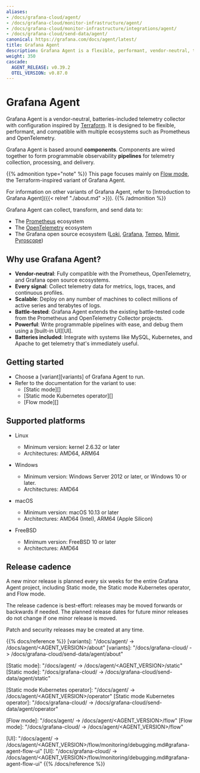 ```yaml
---
aliases:
- /docs/grafana-cloud/agent/
- /docs/grafana-cloud/monitor-infrastructure/agent/
- /docs/grafana-cloud/monitor-infrastructure/integrations/agent/
- /docs/grafana-cloud/send-data/agent/
canonical: https://grafana.com/docs/agent/latest/
title: Grafana Agent
description: Grafana Agent is a flexible, performant, vendor-neutral, telemetry collector
weight: 350
cascade:
  AGENT_RELEASE: v0.39.2
  OTEL_VERSION: v0.87.0
---
```


# Grafana Agent

Grafana Agent is a vendor-neutral, batteries-included telemetry collector with
configuration inspired by [Terraform][]. It is designed to be flexible,
performant, and compatible with multiple ecosystems such as Prometheus and
OpenTelemetry.

Grafana Agent is based around **components**. Components are wired together to
form programmable observability **pipelines** for telemetry collection,
processing, and delivery.

{{% admonition type="note" %}}
This page focuses mainly on [Flow mode](https://grafana.com/docs/agent/<AGENT_VERSION>/flow/), the Terraform-inspired variant of Grafana Agent.

For information on other variants of Grafana Agent, refer to [Introduction to Grafana Agent]({{< relref "./about.md" >}}).
{{% /admonition %}}

Grafana Agent can collect, transform, and send data to:

* The [Prometheus][] ecosystem
* The [OpenTelemetry][] ecosystem
* The Grafana open source ecosystem ([Loki][], [Grafana][], [Tempo][], [Mimir][], [Pyroscope][])

[Terraform]: https://terraform.io
[Prometheus]: https://prometheus.io
[OpenTelemetry]: https://opentelemetry.io
[Loki]: https://github.com/grafana/loki
[Grafana]: https://github.com/grafana/grafana
[Tempo]: https://github.com/grafana/tempo
[Mimir]: https://github.com/grafana/mimir
[Pyroscope]: https://github.com/grafana/pyroscope

## Why use Grafana Agent?

* **Vendor-neutral**: Fully compatible with the Prometheus, OpenTelemetry, and
  Grafana open source ecosystems.
* **Every signal**: Collect telemetry data for metrics, logs, traces, and
  continuous profiles.
* **Scalable**: Deploy on any number of machines to collect millions of active
  series and terabytes of logs.
* **Battle-tested**: Grafana Agent extends the existing battle-tested code from
  the Prometheus and OpenTelemetry Collector projects.
* **Powerful**: Write programmable pipelines with ease, and debug them using a
  [built-in UI][UI].
* **Batteries included**: Integrate with systems like MySQL, Kubernetes, and
  Apache to get telemetry that's immediately useful.

## Getting started

* Choose a [variant][variants] of Grafana Agent to run.
* Refer to the documentation for the variant to use:
  * [Static mode][]
  * [Static mode Kubernetes operator][]
  * [Flow mode][]

## Supported platforms

* Linux

  * Minimum version: kernel 2.6.32 or later
  * Architectures: AMD64, ARM64

* Windows

  * Minimum version: Windows Server 2012 or later, or Windows 10 or later.
  * Architectures: AMD64

* macOS

  * Minimum version: macOS 10.13 or later
  * Architectures: AMD64 (Intel), ARM64 (Apple Silicon)

* FreeBSD

  * Minimum version: FreeBSD 10 or later
  * Architectures: AMD64

## Release cadence

A new minor release is planned every six weeks for the entire Grafana Agent
project, including Static mode, the Static mode Kubernetes operator, and Flow
mode.

The release cadence is best-effort: releases may be moved forwards or backwards
if needed. The planned release dates for future minor releases do not change if
one minor release is moved.

Patch and security releases may be created at any time.

{{% docs/reference %}}
[variants]: "/docs/agent/ -> /docs/agent/<AGENT_VERSION>/about"
[variants]: "/docs/grafana-cloud/ -> /docs/grafana-cloud/send-data/agent/about"

[Static mode]: "/docs/agent/ -> /docs/agent/<AGENT_VERSION>/static"
[Static mode]: "/docs/grafana-cloud/ -> /docs/grafana-cloud/send-data/agent/static"

[Static mode Kubernetes operator]: "/docs/agent/ -> /docs/agent/<AGENT_VERSION>/operator"
[Static mode Kubernetes operator]: "/docs/grafana-cloud/ -> /docs/grafana-cloud/send-data/agent/operator"

[Flow mode]: "/docs/agent/ -> /docs/agent/<AGENT_VERSION>/flow"
[Flow mode]: "/docs/grafana-cloud/ -> /docs/agent/<AGENT_VERSION>/flow"

[UI]: "/docs/agent/ -> /docs/agent/<AGENT_VERSION>/flow/monitoring/debugging.md#grafana-agent-flow-ui"
[UI]: "/docs/grafana-cloud/ -> /docs/agent/<AGENT_VERSION>/flow/monitoring/debugging.md#grafana-agent-flow-ui"
{{% /docs/reference %}}
